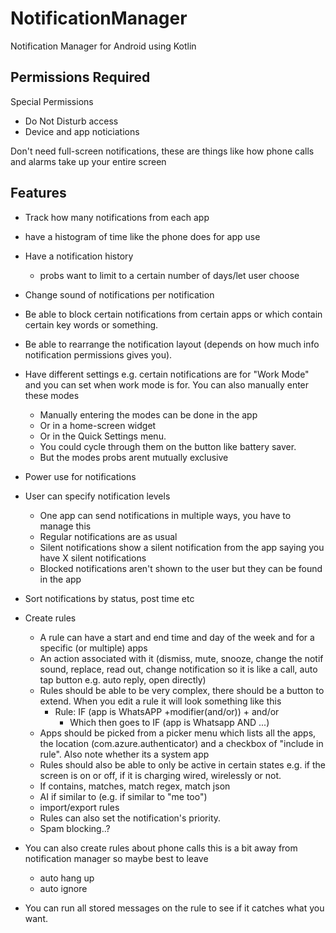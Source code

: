 # NotificationManager
Notification Manager for Android using Kotlin



## Permissions Required
Special Permissions
- Do Not Disturb access
- Device and app noticiations

Don't need full-screen notifications, these are things like how phone calls and alarms take up your entire screen

## Features
- Track how many notifications from each app
- have a histogram of time like the phone does for app use
- Have a notification history
    - probs want to limit to a certain number of days/let user choose
- Change sound of notifications per notification
- Be able to block certain notifications from certain apps or which contain certain key words or something.
- Be able to rearrange the notification layout (depends on how much info notification permissions gives you).
- Have different settings e.g. certain notifications are for "Work Mode" and you can set when work mode is for. You can also manually enter these modes
    - Manually entering the modes can be done in the app
    - Or in a home-screen widget
    - Or in the Quick Settings menu.
    - You could cycle through them on the button like battery saver.
    - But the modes probs arent mutually exclusive
- Power use for notifications
- User can specify notification levels
    - One app can send notifications in multiple ways, you have to manage this
    - Regular notifications are as usual
    - Silent notifications show a silent notification from the app saying you have X silent notifications
    - Blocked notifications aren't shown to the user but they can be found in the app
- Sort notifications by status, post time etc

- Create rules
    - A rule can have a start and end time and day of the week and for a specific (or multiple) apps
    - An action associated with it (dismiss, mute, snooze, change the notif sound, replace, read out, change notification so it is like a call, auto tap button e.g. auto reply, open directly)
    - Rules should be able to be very complex, there should be a button to extend. When you edit a rule it will look something like this
        - Rule: IF (app is WhatsAPP +modifier(and/or)) + and/or
            - Which then goes to IF (app is Whatsapp AND ...)
    - Apps should be picked from a picker menu which lists all the apps, the location (com.azure.authenticator) and a checkbox of "include in rule". Also note whether its a system app
    - Rules should also be able to only be active in certain states e.g. if the screen is on or off, if it is charging wired, wirelessly or not.
    - If contains, matches, match regex, match json
    - AI if similar to (e.g. if similar to "me too")
    - import/export rules
    - Rules can also set the notification's priority.
    - Spam blocking..?

- You can also create rules about phone calls this is a bit away from notification manager so maybe best to leave
    - auto hang up
    - auto ignore

- You can run all stored messages on the rule to see if it catches what you want.


